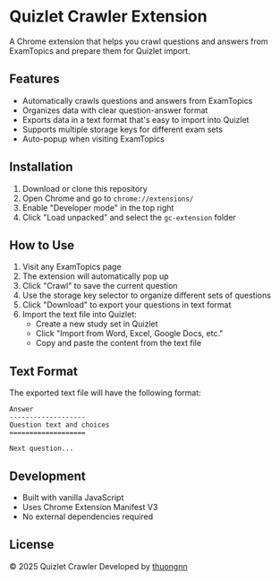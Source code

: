 # Quizlet Crawler Extension

A Chrome extension that helps you crawl questions and answers from ExamTopics and prepare them for Quizlet import.

## Features

- Automatically crawls questions and answers from ExamTopics
- Organizes data with clear question-answer format
- Exports data in a text format that's easy to import into Quizlet
- Supports multiple storage keys for different exam sets
- Auto-popup when visiting ExamTopics

## Installation

1. Download or clone this repository
2. Open Chrome and go to `chrome://extensions/`
3. Enable "Developer mode" in the top right
4. Click "Load unpacked" and select the `gc-extension` folder

## How to Use

1. Visit any ExamTopics page
2. The extension will automatically pop up
3. Click "Crawl" to save the current question
4. Use the storage key selector to organize different sets of questions
5. Click "Download" to export your questions in text format
6. Import the text file into Quizlet:
   - Create a new study set in Quizlet
   - Click "Import from Word, Excel, Google Docs, etc."
   - Copy and paste the content from the text file

## Text Format

The exported text file will have the following format:
```
Answer
-------------------
Question text and choices
===================

Next question...
```

## Development

- Built with vanilla JavaScript
- Uses Chrome Extension Manifest V3
- No external dependencies required

## License

© 2025 Quizlet Crawler Developed by [thuongnn](https://github.com/thuongnn) 